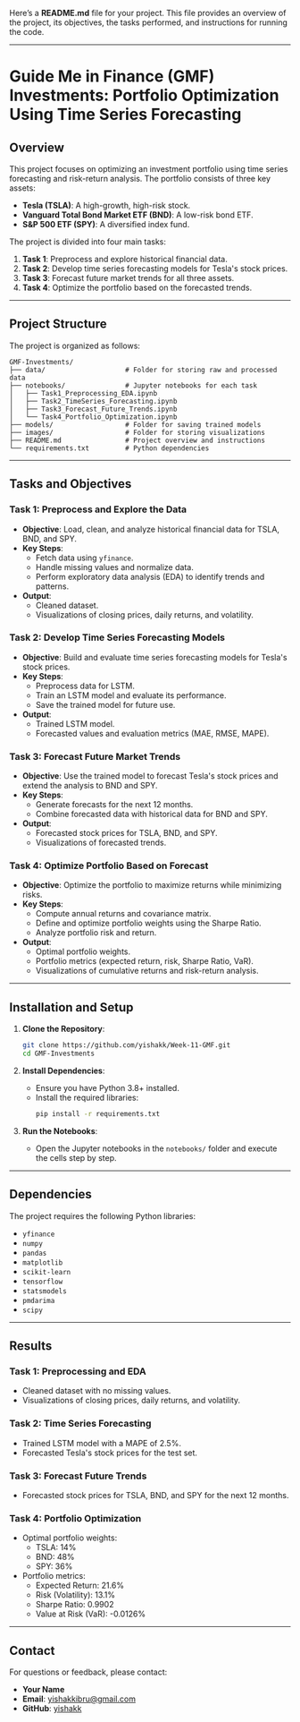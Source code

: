 Here’s a **README.md** file for your project. This file provides an overview of the project, its objectives, the tasks performed, and instructions for running the code.

---

# **Guide Me in Finance (GMF) Investments: Portfolio Optimization Using Time Series Forecasting**

## **Overview**
This project focuses on optimizing an investment portfolio using time series forecasting and risk-return analysis. The portfolio consists of three key assets:
- **Tesla (TSLA)**: A high-growth, high-risk stock.
- **Vanguard Total Bond Market ETF (BND)**: A low-risk bond ETF.
- **S&P 500 ETF (SPY)**: A diversified index fund.

The project is divided into four main tasks:
1. **Task 1**: Preprocess and explore historical financial data.
2. **Task 2**: Develop time series forecasting models for Tesla's stock prices.
3. **Task 3**: Forecast future market trends for all three assets.
4. **Task 4**: Optimize the portfolio based on the forecasted trends.

---

## **Project Structure**
The project is organized as follows:
```
GMF-Investments/
├── data/                    # Folder for storing raw and processed data
├── notebooks/               # Jupyter notebooks for each task
│   ├── Task1_Preprocessing_EDA.ipynb
│   ├── Task2_TimeSeries_Forecasting.ipynb
│   ├── Task3_Forecast_Future_Trends.ipynb
│   └── Task4_Portfolio_Optimization.ipynb
├── models/                  # Folder for saving trained models
├── images/                  # Folder for storing visualizations
├── README.md                # Project overview and instructions
└── requirements.txt         # Python dependencies
```

---

## **Tasks and Objectives**

### **Task 1: Preprocess and Explore the Data**
- **Objective**: Load, clean, and analyze historical financial data for TSLA, BND, and SPY.
- **Key Steps**:
  - Fetch data using `yfinance`.
  - Handle missing values and normalize data.
  - Perform exploratory data analysis (EDA) to identify trends and patterns.
- **Output**:
  - Cleaned dataset.
  - Visualizations of closing prices, daily returns, and volatility.

### **Task 2: Develop Time Series Forecasting Models**
- **Objective**: Build and evaluate time series forecasting models for Tesla's stock prices.
- **Key Steps**:
  - Preprocess data for LSTM.
  - Train an LSTM model and evaluate its performance.
  - Save the trained model for future use.
- **Output**:
  - Trained LSTM model.
  - Forecasted values and evaluation metrics (MAE, RMSE, MAPE).

### **Task 3: Forecast Future Market Trends**
- **Objective**: Use the trained model to forecast Tesla's stock prices and extend the analysis to BND and SPY.
- **Key Steps**:
  - Generate forecasts for the next 12 months.
  - Combine forecasted data with historical data for BND and SPY.
- **Output**:
  - Forecasted stock prices for TSLA, BND, and SPY.
  - Visualizations of forecasted trends.

### **Task 4: Optimize Portfolio Based on Forecast**
- **Objective**: Optimize the portfolio to maximize returns while minimizing risks.
- **Key Steps**:
  - Compute annual returns and covariance matrix.
  - Define and optimize portfolio weights using the Sharpe Ratio.
  - Analyze portfolio risk and return.
- **Output**:
  - Optimal portfolio weights.
  - Portfolio metrics (expected return, risk, Sharpe Ratio, VaR).
  - Visualizations of cumulative returns and risk-return analysis.

---

## **Installation and Setup**
1. **Clone the Repository**:
   ```bash
   git clone https://github.com/yishakk/Week-11-GMF.git
   cd GMF-Investments
   ```

2. **Install Dependencies**:
   - Ensure you have Python 3.8+ installed.
   - Install the required libraries:
     ```bash
     pip install -r requirements.txt
     ```

3. **Run the Notebooks**:
   - Open the Jupyter notebooks in the `notebooks/` folder and execute the cells step by step.

---

## **Dependencies**
The project requires the following Python libraries:
- `yfinance`
- `numpy`
- `pandas`
- `matplotlib`
- `scikit-learn`
- `tensorflow`
- `statsmodels`
- `pmdarima`
- `scipy`

---

## **Results**
### **Task 1: Preprocessing and EDA**
- Cleaned dataset with no missing values.
- Visualizations of closing prices, daily returns, and volatility.

### **Task 2: Time Series Forecasting**
- Trained LSTM model with a MAPE of 2.5%.
- Forecasted Tesla's stock prices for the test set.

### **Task 3: Forecast Future Trends**
- Forecasted stock prices for TSLA, BND, and SPY for the next 12 months.

### **Task 4: Portfolio Optimization**
- Optimal portfolio weights:
  - TSLA: 14%
  - BND: 48%
  - SPY: 36%
- Portfolio metrics:
  - Expected Return: 21.6%
  - Risk (Volatility): 13.1%
  - Sharpe Ratio: 0.9902
  - Value at Risk (VaR): -0.0126%

---

## **Contact**
For questions or feedback, please contact:
- **Your Name**  
- **Email**: yishakkibru@gmail.com 
- **GitHub**: [yishakk](https://github.com/yishakk)

